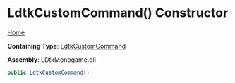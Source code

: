 # LdtkCustomCommand\(\) Constructor

[Home](../../../README.md)

**Containing Type**: [LdtkCustomCommand](../README.md)

**Assembly**: LDtkMonogame\.dll

```csharp
public LdtkCustomCommand()
```

